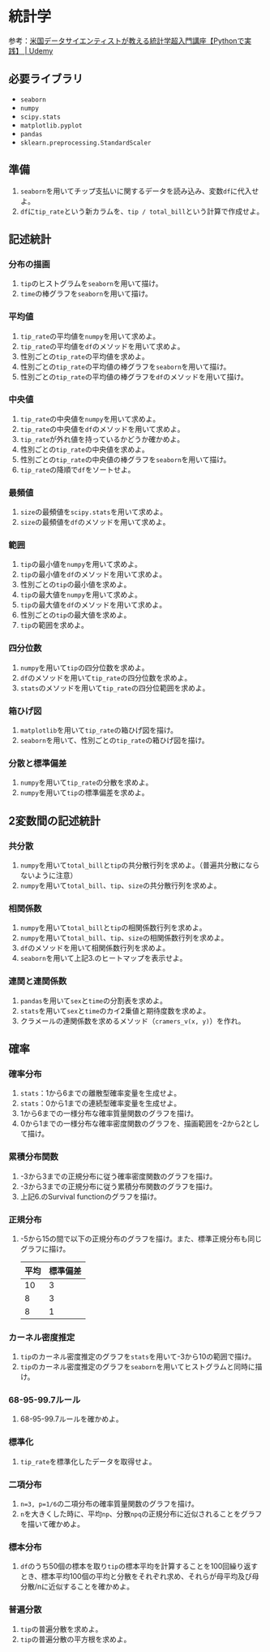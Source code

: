 # 統計学

参考：[米国データサイエンティストが教える統計学超入門講座【Pythonで実践】 | Udemy](https://www.udemy.com/course/python-stats/)

## 必要ライブラリ

* `seaborn`
* `numpy`
* `scipy.stats`
* `matplotlib.pyplot`
* `pandas`
* `sklearn.preprocessing.StandardScaler`

## 準備

1. `seaborn`を用いてチップ支払いに関するデータを読み込み、変数`df`に代入せよ。
2. `df`に`tip_rate`という新カラムを、`tip / total_bill`という計算で作成せよ。

## 記述統計

### 分布の描画

1. `tip`のヒストグラムを`seaborn`を用いて描け。
2. `time`の棒グラフを`seaborn`を用いて描け。

### 平均値

1. `tip_rate`の平均値を`numpy`を用いて求めよ。
2. `tip_rate`の平均値を`df`のメソッドを用いて求めよ。
3. 性別ごとの`tip_rate`の平均値を求めよ。
4. 性別ごとの`tip_rate`の平均値の棒グラフを`seaborn`を用いて描け。
5. 性別ごとの`tip_rate`の平均値の棒グラフを`df`のメソッドを用いて描け。

### 中央値

1. `tip_rate`の中央値を`numpy`を用いて求めよ。
2. `tip_rate`の中央値を`df`のメソッドを用いて求めよ。
3. `tip_rate`が外れ値を持っているかどうか確かめよ。
4. 性別ごとの`tip_rate`の中央値を求めよ。
5. 性別ごとの`tip_rate`の中央値の棒グラフを`seaborn`を用いて描け。
6. `tip_rate`の降順で`df`をソートせよ。

### 最頻値

1. `size`の最頻値を`scipy.stats`を用いて求めよ。
2. `size`の最頻値を`df`のメソッドを用いて求めよ。

### 範囲

1. `tip`の最小値を`numpy`を用いて求めよ。
2. `tip`の最小値を`df`のメソッドを用いて求めよ。
3. 性別ごとの`tip`の最小値を求めよ。
4. `tip`の最大値を`numpy`を用いて求めよ。
5. `tip`の最大値を`df`のメソッドを用いて求めよ。
6. 性別ごとの`tip`の最大値を求めよ。
7. `tip`の範囲を求めよ。

### 四分位数

1. `numpy`を用いて`tip`の四分位数を求めよ。
2. `df`のメソッドを用いて`tip_rate`の四分位数を求めよ。
3. `stats`のメソッドを用いて`tip_rate`の四分位範囲を求めよ。

### 箱ひげ図

1. `matplotlib`を用いて`tip_rate`の箱ひげ図を描け。
2. `seaborn`を用いて、性別ごとの`tip_rate`の箱ひげ図を描け。

### 分散と標準偏差

1. `numpy`を用いて`tip_rate`の分散を求めよ。
2. `numpy`を用いて`tip`の標準偏差を求めよ。

## 2変数間の記述統計

### 共分散

1. `numpy`を用いて`total_bill`と`tip`の共分散行列を求めよ。（普遍共分散にならないように注意）
2. `numpy`を用いて`total_bill`、`tip`、`size`の共分散行列を求めよ。

### 相関係数

1. `numpy`を用いて`total_bill`と`tip`の相関係数行列を求めよ。
2. `numpy`を用いて`total_bill`、`tip`、`size`の相関係数行列を求めよ。
3. `df`のメソッドを用いて相関係数行列を求めよ。
4. `seaborn`を用いて上記3.のヒートマップを表示せよ。

### 連関と連関係数

1. `pandas`を用いて`sex`と`time`の分割表を求めよ。
2. `stats`を用いて`sex`と`time`のカイ2乗値と期待度数を求めよ。
3. クラメールの連関係数を求めるメソッド（`cramers_v(x, y)`）を作れ。

## 確率

### 確率分布

1. `stats`：1から6までの離散型確率変量を生成せよ。
2. `stats`：0から1までの連続型確率変量を生成せよ。
3. 1から6までの一様分布な確率質量関数のグラフを描け。
4. 0から1までの一様分布な確率密度関数のグラフを、描画範囲を-2から2として描け。

### 累積分布関数

1. -3から3までの正規分布に従う確率密度関数のグラフを描け。
2. -3から3までの正規分布に従う累積分布関数のグラフを描け。
3. 上記6.のSurvival functionのグラフを描け。

### 正規分布

1. -5から15の間で以下の正規分布のグラフを描け。また、標準正規分布も同じグラフに描け。

   | 平均 | 標準偏差 |
   | ---- | -------- |
   | 10   | 3        |
   | 8    | 3        |
   | 8    | 1        |

### カーネル密度推定

1. `tip`のカーネル密度推定のグラフを`stats`を用いて-3から10の範囲で描け。
2. `tip`のカーネル密度推定のグラフを`seaborn`を用いてヒストグラムと同時に描け。

### 68-95-99.7ルール

1. 68-95-99.7ルールを確かめよ。

### 標準化

1. `tip_rate`を標準化したデータを取得せよ。

### 二項分布

1. `n=3, p=1/6`の二項分布の確率質量関数のグラフを描け。
2. `n`を大きくした時に、平均`np`、分散`npq`の正規分布に近似されることをグラフを描いて確かめよ。

### 標本分布

1. `df`のうち50個の標本を取り`tip`の標本平均を計算することを100回繰り返すとき、標本平均100個の平均と分散をそれぞれ求め、それらが母平均及び母分散/nに近似することを確かめよ。

### 普遍分散

1. `tip`の普遍分散を求めよ。
2. `tip`の普遍分散の平方根を求めよ。

